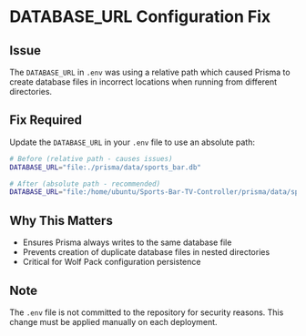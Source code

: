 # DATABASE_URL Configuration Fix

## Issue
The `DATABASE_URL` in `.env` was using a relative path which caused Prisma to create database files in incorrect locations when running from different directories.

## Fix Required
Update the `DATABASE_URL` in your `.env` file to use an absolute path:

```bash
# Before (relative path - causes issues)
DATABASE_URL="file:./prisma/data/sports_bar.db"

# After (absolute path - recommended)
DATABASE_URL="file:/home/ubuntu/Sports-Bar-TV-Controller/prisma/data/sports_bar.db"
```

## Why This Matters
- Ensures Prisma always writes to the same database file
- Prevents creation of duplicate database files in nested directories
- Critical for Wolf Pack configuration persistence

## Note
The `.env` file is not committed to the repository for security reasons. This change must be applied manually on each deployment.

